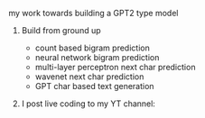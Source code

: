 my work towards building a GPT2 type model

1. Build from ground up
    - count based bigram prediction
    - neural network bigram prediction
    - multi-layer perceptron next char prediction
    - wavenet next char prediction
    - GPT char based text generation

2. I post live coding to my YT channel: 